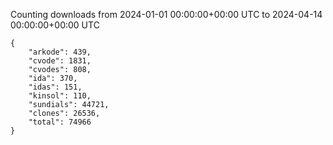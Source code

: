 
Counting downloads from 2024-01-01 00:00:00+00:00 UTC to 2024-04-14 00:00:00+00:00 UTC

```
{
    "arkode": 439,
    "cvode": 1831,
    "cvodes": 808,
    "ida": 370,
    "idas": 151,
    "kinsol": 110,
    "sundials": 44721,
    "clones": 26536,
    "total": 74966
}
```
